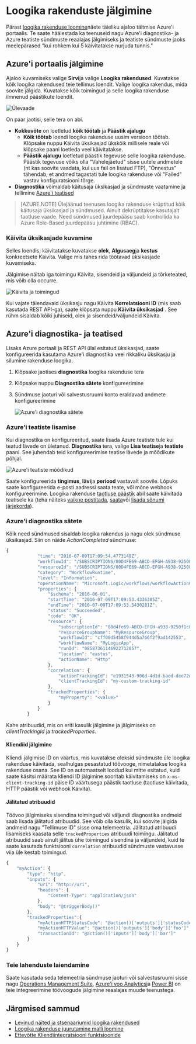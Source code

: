<properties 
    pageTitle="Teenuses Azure rakendus oma loogika rakenduste jälgimine | Microsoft Azure'i" 
    description="Kuidas vaadata oma rakenduste loogika on teha" 
    authors="jeffhollan" 
    manager="erikre" 
    editor="" 
    services="logic-apps" 
    documentationCenter=""/>

<tags
    ms.service="logic-apps"
    ms.workload="integration"
    ms.tgt_pltfrm="na"
    ms.devlang="na"
    ms.topic="article"
    ms.date="10/18/2016"
    ms.author="jehollan"/>

# <a name="monitor-your-logic-apps"></a>Loogika rakenduste jälgimine

Pärast [loogika rakenduse loomine](app-service-logic-create-a-logic-app.md)näete täieliku ajaloo täitmise Azure'i portaalis.  Te saate häälestada ka teenuseid nagu Azure'i diagnostika- ja Azure teatiste sündmuste reaalajas jälgimiseks ja teatiste sündmuste jaoks meelepärased "kui rohkem kui 5 käivitatakse nurjuda tunnis."

## <a name="monitor-in-the-azure-portal"></a>Azure'i portaalis jälgimine

Ajaloo kuvamiseks valige **Sirvi**ja valige **Loogika rakendused**. Kuvatakse kõik loogika rakendused teie tellimus loendit.  Valige loogika rakendus, mida soovite jälgida.  Kuvatakse kõik toimingud ja selle loogika rakenduse ilmnenud päästikute loendit.

![Ülevaade](./media/app-service-logic-monitor-your-logic-apps/overview.png)

On paar jaotisi, selle tera on abi.

- **Kokkuvõte** on loetletud **kõik töötab** ja **Päästik ajalugu**
    - **Kõik töötab** loendi loogika rakenduse uusim versioon töötab.  Klõpsake nuppu Käivita üksikasjad ükskõik millisele reale või klõpsake paani loetleda veel käivitatakse.
    - **Päästik ajalugu** loetletud päästik tegevuse selle loogika rakenduse.  Päästik tegevuse võiks olla "Vahelejäetud" sisse uutele andmetele (nt kas soovite vaadata, kui uus fail on lisatud FTP), "Õnnestus" tähendab, et andmed tagastati tule loogika rakenduse või "Failed" vastav konfiguratsiooni tõrge.
- **Diagnostika** võimaldab käitusaja üksikasjad ja sündmuste vaatamine ja tellimine [Azure'i teatised](#adding-azure-alerts)

>[AZURE.NOTE] Ülejäänud teenuses loogika rakenduse krüptitud kõik käitusaja üksikasjad ja sündmused. Ainult dekrüptitakse kasutajalt taotluse vaade. Need sündmused juurdepääsu saab kontrollida ka Azure Role-Based juurdepääsu juhtimine (RBAC).

### <a name="view-the-run-details"></a>Käivita üksikasjade kuvamine

Selles loendis, käivitatakse kuvatakse **olek**, **Algusaeg**ja **kestus** konkreetsete Käivita. Valige mis tahes rida töötavad üksikasjade kuvamiseks.

Jälgimise näitab iga toimingu Käivita, sisendeid ja väljundeid ja tõrketeated, mis võib olla occurre.

![Käivita ja toimingud](./media/app-service-logic-monitor-your-logic-apps/monitor-view.png)

Kui vajate täiendavaid üksikasju nagu Käivita **Korrelatsiooni ID** (mis saab kasutada REST API-ga), saate klõpsata nuppu **Käivita üksikasjad** .  See rühm sisaldab kõiki juhiseid, olek ja sisendeid/väljundeid Käivita.

## <a name="azure-diagnostics-and-alerts"></a>Azure'i diagnostika- ja teatised

Lisaks Azure portaali ja REST API ülal esitatud üksikasjad, saate konfigureerida kasutama Azure'i diagnostika veel rikkaliku üksikasju ja silumine rakenduse loogika.

1. Klõpsake jaotises **diagnostika** loogika rakenduse tera
1. Klõpsake nuppu **Diagnostika sätete** konfigureerimine
1. Sündmuse jaoturi või salvestusruumi konto eraldavad andmete konfigureerimine

    ![Azure'i diagnostika sätete](./media/app-service-logic-monitor-your-logic-apps/diagnostics.png)

### <a name="adding-azure-alerts"></a>Azure'i teatiste lisamise

Kui diagnostika on konfigureeritud, saate lisada Azure teatiste tule kui teatud lävede on ületanud.  **Diagnostika** tera, valige **Lisa teatise**ja **teatiste** paani.  See juhendab teid konfigureerimise teatise lävede ja mõõdikute põhjal.

![Azure'i teatiste mõõdikud](./media/app-service-logic-monitor-your-logic-apps/alerts.png)

Saate konfigureerida **tingimus**, **lävi**ja **periood** vastavalt soovile.  Lõpuks saate konfigureerida e-posti aadressi saata teate, või mõne webhook konfigureerimine.  Loogika rakenduse [taotluse päästik](../connectors/connectors-native-reqres.md) abil saate käivitada teatisele ka (teha näiteks [vaikne postitada](https://github.com/Azure/azure-quickstart-templates/tree/master/201-alert-to-slack-with-logic-app), [saata](https://github.com/Azure/azure-quickstart-templates/tree/master/201-alert-to-text-message-with-logic-app)või [lisada sõnumi järjekorda](https://github.com/Azure/azure-quickstart-templates/tree/master/201-alert-to-queue-with-logic-app)).

### <a name="azure-diagnostics-settings"></a>Azure'i diagnostika sätete

Kõik need sündmused sisaldab loogika rakendus ja nagu olek sündmuse üksikasjad.  Siin on näide *ActionCompleted* sündmuse:

```javascript
{
            "time": "2016-07-09T17:09:54.4773148Z",
            "workflowId": "/SUBSCRIPTIONS/80D4FE69-ABCD-EFGH-A938-9250F1C8AB03/RESOURCEGROUPS/MYRESOURCEGROUP/PROVIDERS/MICROSOFT.LOGIC/WORKFLOWS/MYLOGICAPP",
            "resourceId": "/SUBSCRIPTIONS/80D4FE69-ABCD-EFGH-A938-9250F1C8AB03/RESOURCEGROUPS/MYRESOURCEGROUP/PROVIDERS/MICROSOFT.LOGIC/WORKFLOWS/MYLOGICAPP/RUNS/08587361146922712057/ACTIONS/HTTP",
            "category": "WorkflowRuntime",
            "level": "Information",
            "operationName": "Microsoft.Logic/workflows/workflowActionCompleted",
            "properties": {
                "$schema": "2016-06-01",
                "startTime": "2016-07-09T17:09:53.4336305Z",
                "endTime": "2016-07-09T17:09:53.5430281Z",
                "status": "Succeeded",
                "code": "OK",
                "resource": {
                    "subscriptionId": "80d4fe69-ABCD-EFGH-a938-9250f1c8ab03",
                    "resourceGroupName": "MyResourceGroup",
                    "workflowId": "cff00d5458f944d5a766f2f9ad142553",
                    "workflowName": "MyLogicApp",
                    "runId": "08587361146922712057",
                    "location": "eastus",
                    "actionName": "Http"
                },
                "correlation": {
                    "actionTrackingId": "e1931543-906d-4d1d-baed-dee72ddf1047",
                    "clientTrackingId": "my-custom-tracking-id"
                },
                "trackedProperties": {
                    "myProperty": "<value>"
                }
            }
        }
```

Kahe atribuudid, mis on eriti kasulik jälgimine ja jälgimiseks on *clientTrackingId* ja *trackedProperties*.  

#### <a name="client-tracking-id"></a>Kliendiid jälgimine

Kliendi jälgimise ID on väärtus, mis kuvatakse oleksid sündmuste üle loogika rakenduse käivitada, sealhulgas pesastatud töövooge, nimetatakse loogika rakenduse osana.  See ID on automaatselt loodud kui mitte esitatud, kuid saate käsitsi määrata kliendi ID jälgimine sooritab käivitamiseks on `x-ms-client-tracking-id` päise ID väärtusega päästik taotluse (taotluse käivitada, HTTP päästik või webhook Käivita).

#### <a name="tracked-properties"></a>Jälitatud atribuudid

Töövoo jälgimiseks sisendina toimingud või väljundi diagnostika andmeid saab lisada jälitatud atribuudid.  See võib olla kasulik, kui soovite jälgida andmeid nagu "Tellimuse ID" sisse oma telemeetria.  Jälitatud atribuudi lisamiseks kaasata selle `trackedProperties` atribuudi toimingu.  Jälitatud atribuudid saab ainult jälitus ühe toimingud sisendina ja väljundeid, kuid te saate kasutada funktsiooni `correlation` atribuudid sündmuste vastavusse viia üle kestab toimingud.

```javascript
{
    "myAction": {
        "type": "http",
        "inputs": {
            "uri": "http://uri",
            "headers": {
                "Content-Type": "application/json"
            },
            "body": "@triggerBody()"
        },
        "trackedProperties":{
            "myActionHTTPStatusCode": "@action()['outputs']['statusCode']",
            "myActionHTTPValue": "@action()['outputs']['body']['foo']",
            "transactionId": "@action()['inputs']['body']['bar']"
        }
    }
}
```

### <a name="extending-your-solutions"></a>Teie lahenduste laiendamine

Saate kasutada seda telemeetria sündmuse jaoturi või salvestusruumi sisse nagu [Operations Management Suite](https://www.microsoft.com/cloud-platform/operations-management-suite), [Azure'i voo Analytics](https://azure.microsoft.com/services/stream-analytics/)ja [Power BI](https://powerbi.com) on teie integreerimine töövoogude jälgimine reaalajas muude teenustega.

## <a name="next-steps"></a>Järgmised sammud
- [Levinud näited ja stsenaariumid loogika rakendused](app-service-logic-examples-and-scenarios.md)
- [Loogika rakenduse juurutamine malli loomine](app-service-logic-create-deploy-template.md)
- [Ettevõtte Kliendiintegratsiooni funktsioonide](app-service-logic-enterprise-integration-overview.md)
